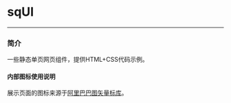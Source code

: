 # sqUI
---
### 简介 
一些静态单页网页组件，提供HTML+CSS代码示例。

#### 内部图标使用说明
展示页面的图标来源于[阿里巴巴图矢量标库](https://www.iconfont.cn/)。

